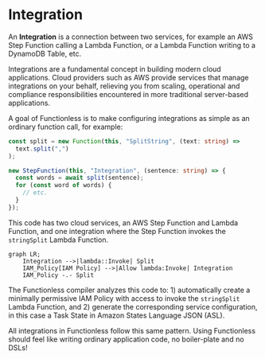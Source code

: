 # Integration

An **Integration** is a connection between two services, for example an AWS Step Function calling a Lambda Function, or a Lambda Function writing to a DynamoDB Table, etc.

Integrations are a fundamental concept in building modern cloud applications. Cloud providers such as AWS provide services that manage integrations on your behalf, relieving you from scaling, operational and compliance responsibilities encountered in more traditional server-based applications.

A goal of Functionless is to make configuring integrations as simple as an ordinary function call, for example:

```ts
const split = new Function(this, "SplitString", (text: string) =>
  text.split(",")
);

new StepFunction(this, "Integration", (sentence: string) => {
  const words = await split(sentence);
  for (const word of words) {
    // etc.
  }
});
```

This code has two cloud services, an AWS Step Function and Lambda Function, and one integration where the Step Function invokes the `stringSplit` Lambda Function.

```mermaid
graph LR;
    Integration -->|lambda::Invoke| Split
    IAM_Policy[IAM Policy] -->|Allow lambda:Invoke| Integration
    IAM_Policy -.- Split
```

The Functionless compiler analyzes this code to: 1) automatically create a minimally permissive IAM Policy with access to invoke the `stringSplit` Lambda Function, and 2) generate the corresponding service configuration, in this case a Task State in Amazon States Language JSON (ASL).

All integrations in Functionless follow this same pattern. Using Functionless should feel like writing ordinary application code, no boiler-plate and no DSLs!
